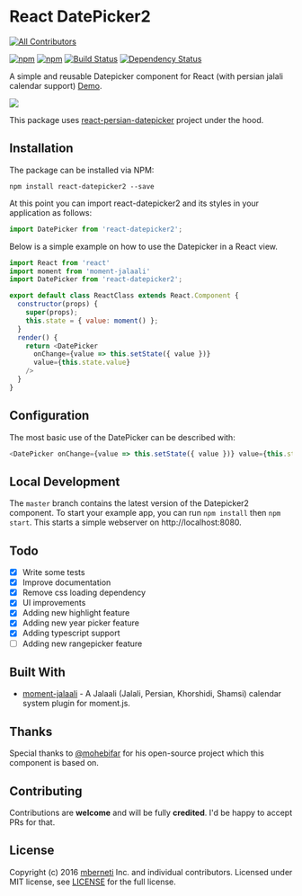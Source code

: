 # React DatePicker2
<!-- ALL-CONTRIBUTORS-BADGE:START - Do not remove or modify this section -->
[![All Contributors](https://img.shields.io/badge/all_contributors-15-orange.svg?style=flat-square)](#contributors-)
<!-- ALL-CONTRIBUTORS-BADGE:END -->

[![npm](https://img.shields.io/npm/v/react-datepicker2.svg)](https://www.npmjs.com/package/react-datepicker2)
[![npm](https://img.shields.io/npm/dt/react-datepicker2.svg)](https://www.npmjs.com/package/react-datepicker2)
[![Build Status](https://travis-ci.org/mberneti/react-datepicker2.svg?branch=master)](https://travis-ci.org/mberneti/react-datepicker2)
[![Dependency Status](https://david-dm.org/mberneti/react-datepicker2.svg)](https://david-dm.org/mberneti/react-datepicker2)

A simple and reusable Datepicker component for React (with persian jalali calendar support) [Demo](https://mberneti.github.io/react-datepicker2/).

![](https://mberneti.github.io/react-datepicker2/images/react-datepicker2.gif)

This package uses [react-persian-datepicker](https://github.com/evandhq/react-persian-datepicker) project under the hood.

## Installation

The package can be installed via NPM:

```
npm install react-datepicker2 --save
```

At this point you can import react-datepicker2 and its styles in your application as follows:

```js
import DatePicker from 'react-datepicker2';
```

Below is a simple example on how to use the Datepicker in a React view.

```js
import React from 'react'
import moment from 'moment-jalaali'
import DatePicker from 'react-datepicker2';

export default class ReactClass extends React.Component {
  constructor(props) {
    super(props);
    this.state = { value: moment() };
  }
  render() {
    return <DatePicker
      onChange={value => this.setState({ value })}
      value={this.state.value}
    />
  }
}
```

## Configuration

The most basic use of the DatePicker can be described with:

```js
<DatePicker onChange={value => this.setState({ value })} value={this.state.value} />
```

## Local Development

The `master` branch contains the latest version of the Datepicker2 component. To start your example app, you can run `npm install` then `npm start`. This starts a simple webserver on http://localhost:8080.

## Todo

- [x] Write some tests
- [x] Improve documentation
- [x] Remove css loading dependency
- [x] UI improvements
- [x] Adding new highlight feature
- [x] Adding new year picker feature
- [x] Adding typescript support
- [ ] Adding new rangepicker feature

## Built With

* [moment-jalaali](https://github.com/jalaali/moment-jalaali) - A Jalaali (Jalali, Persian, Khorshidi, Shamsi) calendar system plugin for moment.js.

## Thanks
Special thanks to [@mohebifar](https://github.com/mohebifar) for his open-source project which this component is based on.

## Contributing
Contributions are **welcome** and will be fully **credited**.
I'd be happy to accept PRs for that.

## License

Copyright (c) 2016 [mberneti](https://twitter.com/mberneti) Inc. and individual contributors. Licensed under MIT license, see [LICENSE](LICENSE) for the full license.
